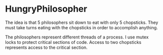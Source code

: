 # HungryPhilosopher

The idea is that 5 philosophers sit down to eat with only 5 chopsticks. 
They must take turns eating with the chopsticks in order to accomplish anything.

The philosophers represent different threads of a process. 
I use mutex locks to protect critical sections of code. 
Access to two chopsticks represents access to the critical section.
